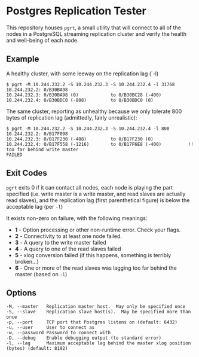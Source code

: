 Postgres Replication Tester
===========================

This repository houses `pgrt`, a small utility that will connect
to all of the nodes in a PostgreSQL streaming replication cluster
and verify the health and well-being of each node.

Example
-------

A healthy cluster, with some leeway on the replication lag (`-l)

```
$ pgrt -M 10.244.232.2 -S 10.244.232.3 -S 10.244.232.4 -l 31768
10.244.232.2: 0/B30BA98
10.244.232.3: 0/B30BA98 (0)            to 0/B30BC28 (-400)
10.244.232.4: 0/B30BDC0 (-808)         to 0/B30BDC0 (0)
```

The same cluster, reporting as unhealthy because we only tolerate
800 bytes of replication lag (admittedly, fairly unrealistic):

```
$ pgrt -M 10.244.232.2 -S 10.244.232.3 -S 10.244.232.4 -l 800
10.244.232.2: 0/B17F098
10.244.232.3: 0/B17F230 (-408)         to 0/B17F230 (0)
10.244.232.4: 0/B17F558 (-1216)        to 0/B17F6E8 (-400)          !! too far behind write master
FAILED
```

Exit Codes
----------

`pgrt` exits 0 if it can contact all nodes, each node is playing
the part specified (i.e. write master is a write master, and read
slaves are actually read slaves), and the replication lag (first
parenthetical figure) is below the acceptable lag (per `-l`)

It exists non-zero on failure, with the following meanings:

- **1** - Option processing or other non-runtime error.
          Check your flags.
- **2** - Connectivity to at least one node failed.
- **3** - A query to the write master failed
- **4** - A query to one of the read slaves failed
- **5** - xlog conversion failed (if this happens, something is
          terribly broken...)
- **6** - One or more of the read slaves was lagging too far
          behind the master (based on `-l`)

Options
-------

```
-M, --master   Replication master host.  May only be specified once
-S, --slave    Replication slave host(s).  May be specified more than once
-p, --port     TCP port that Postgres listens on (default: 6432)
-u, --user     User to connect as
-w, --password Password to connect with
-D, --debug    Enable debugging output (to standard error)
-l, --lag      Maximum acceptable lag behind the master xlog position (bytes) (default: 8192)
```
